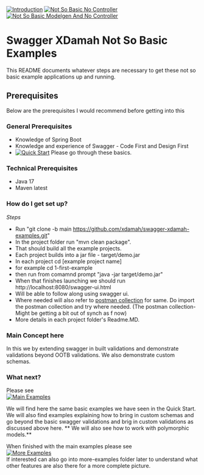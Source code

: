 [![Introduction](https://img.shields.io/badge/Introduction-lightgrey?style=for-the-badge)](README.md)
[![Not So Basic No Controller](https://img.shields.io/badge/Not_So_Basic_No_Controller-grey?style=for-the-badge)](extend-no-controller/README.md)
[![Not So Basic Modelgen And No Controller](https://img.shields.io/badge/Not_So_Basic_Modelgen_And_No_Controller-grey?style=for-the-badge)](extend-modelgen-and-no-controller/README.md)

# Swagger XDamah Not So Basic Examples #

This README documents whatever steps are necessary to get these not so basic example applications up and running.


## Prerequisites ##
Below are the prerequisites I would recommend before getting into this
### General Prerequisites ###
* Knowledge of Spring Boot
* Knowledge and experience of Swagger - Code First and Design First
*  [![Quick Start](https://img.shields.io/badge/Quick_Start-grey?style=for-the-badge)](../README.md)  Please go through these basics.

### Technical Prerequisites ###

* Java 17
* Maven latest

### How do I get set up? ###


*Steps*  
* Run "git clone -b main https://github.com/xdamah/swagger-xdamah-examples.git"
* In the project folder run "mvn clean package".
* That should build all the example projects.
* Each project builds into a jar file - target/demo.jar   
* In each project cd [example project name]
* for example cd 1-first-example
* then run from comamnd prompt "java -jar target/demo.jar"
* When that finishes launching we should run http://localhost:8080/swagger-ui.html  
* Will be able to follow along using swagger ui.   
* Where needed will also refer to [postman collection](swagger-xdamah-postman-collection.json)  for same.  Do import the postman collection and try where needed.  (The postman collection- Might be getting a bit out of synch as f now) 
* More details in each project folder's Readme.MD.

### Main Concept here ###

In this we by extending swagger in built validations and demonstrate validations beyond OOTB validations.
We also demonstrate custom schemas.

### What next? ###

Please see    
[![Main Examples](https://img.shields.io/badge/Main_Examples-grey?style=for-the-badge)](../README.md)

We will find here the same basic examples we have seen in the Quick Start.  
We will also find examples explaining how to bring in custom schemas and go beyond the basic swagger validations and brig in custom validations as discussed above here. 
** We will also see how to work with polymorphic models.**  

When finished with the main examples please see     
[![More Examples](https://img.shields.io/badge/More_Examples-grey?style=for-the-badge)](../../more-examples/README.md)   
If interested can also go into more-examples folder later to understand what other features are also there for a more complete picture.


